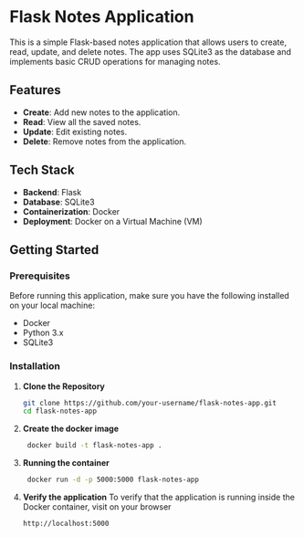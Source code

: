 # Flask Notes Application

This is a simple Flask-based notes application that allows users to create, read, update, and delete notes. The app uses SQLite3 as the database and implements basic CRUD operations for managing notes.

## Features

- **Create**: Add new notes to the application.
- **Read**: View all the saved notes.
- **Update**: Edit existing notes.
- **Delete**: Remove notes from the application.
  
## Tech Stack

- **Backend**: Flask
- **Database**: SQLite3
- **Containerization**: Docker
- **Deployment**: Docker on a Virtual Machine (VM)

## Getting Started

### Prerequisites

Before running this application, make sure you have the following installed on your local machine:

- Docker
- Python 3.x
- SQLite3

### Installation

1. **Clone the Repository**  
   ```bash
   git clone https://github.com/your-username/flask-notes-app.git
   cd flask-notes-app
   ```
2. **Create the docker image**
   ```bash
    docker build -t flask-notes-app .
   ```
3. **Running the container**
   ```bash
    docker run -d -p 5000:5000 flask-notes-app
   ```
4. **Verify the application**
    To verify that the application is running inside the Docker container, visit  on your browser
   ```
   http://localhost:5000
   ```

   
